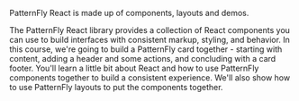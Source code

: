 PatternFly React is made up of components, layouts and demos.

The PatternFly React library provides a collection of React components you can use to build interfaces with consistent markup, styling, and behavior.  In this course, we're going to build a PatternFly card together - starting with content, adding a header and some actions, and concluding with a card footer. You'll learn a little bit about React and how to use PatternFly components together to build a consistent experience. We'll also show how to use PatternFly layouts to put the components together.
